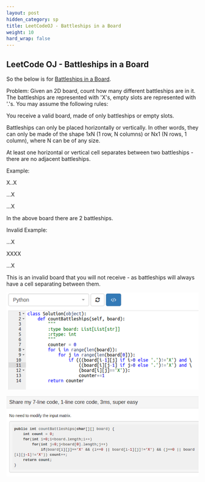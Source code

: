 ```yaml
---
layout: post
hidden_category: sp
title: LeetCodeOJ - Battleships in a Board
weight: 10
hard_wrap: false
---
```


## LeetCode OJ - Battleships in a Board

So the below is for [Battleships in a Board](https://leetcode.com/problems/battleships-in-a-board/).

Problem:
Given an 2D board, count how many different battleships are in it. The battleships are represented with 'X's, empty slots are represented with '.'s. You may assume the following rules:

You receive a valid board, made of only battleships or empty slots.

Battleships can only be placed horizontally or vertically. In other words, they can only be made of the shape 1xN (1 row, N columns) or Nx1 (N rows, 1 column), where N can be of any size.


At least one horizontal or vertical cell separates between two battleships - there are no adjacent battleships.


Example:

X..X

...X

...X

In the above board there are 2 battleships.

Invalid Example:

...X

XXXX

...X

This is an invalid board that you will not receive - as battleships will always have a cell separating between them.

![png](https://raw.githubusercontent.com/JonathanJohann/Research/master/_posts/Scratch_Pad/Pics/count_Battleships.png)



![png](https://raw.githubusercontent.com/JonathanJohann/Research/master/_posts/Scratch_Pad/Pics/optimal_count_Battleships.png)




